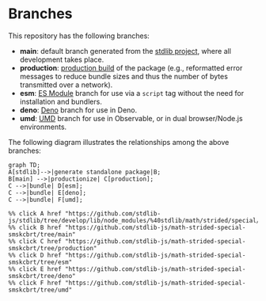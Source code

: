 <!--

@license Apache-2.0

Copyright (c) 2022 The Stdlib Authors.

Licensed under the Apache License, Version 2.0 (the "License");
you may not use this file except in compliance with the License.
You may obtain a copy of the License at

    http://www.apache.org/licenses/LICENSE-2.0

Unless required by applicable law or agreed to in writing, software
distributed under the License is distributed on an "AS IS" BASIS,
WITHOUT WARRANTIES OR CONDITIONS OF ANY KIND, either express or implied.
See the License for the specific language governing permissions and
limitations under the License.

-->

# Branches

This repository has the following branches:

-   **main**: default branch generated from the [stdlib project][stdlib-url], where all development takes place.
-   **production**: [production build][production-url] of the package (e.g., reformatted error messages to reduce bundle sizes and thus the number of bytes transmitted over a network).
-   **esm**: [ES Module][esm-url] branch for use via a `script` tag without the need for installation and bundlers.
-   **deno**: [Deno][deno-url] branch for use in Deno.
-   **umd**: [UMD][umd-url] branch for use in Observable, or in dual browser/Node.js environments.

The following diagram illustrates the relationships among the above branches:

```mermaid
graph TD;
A[stdlib]-->|generate standalone package|B;
B[main] -->|productionize| C[production];
C -->|bundle| D[esm];
C -->|bundle| E[deno];
C -->|bundle| F[umd];

%% click A href "https://github.com/stdlib-js/stdlib/tree/develop/lib/node_modules/%40stdlib/math/strided/special/smskcbrt"
%% click B href "https://github.com/stdlib-js/math-strided-special-smskcbrt/tree/main"
%% click C href "https://github.com/stdlib-js/math-strided-special-smskcbrt/tree/production"
%% click D href "https://github.com/stdlib-js/math-strided-special-smskcbrt/tree/esm"
%% click E href "https://github.com/stdlib-js/math-strided-special-smskcbrt/tree/deno"
%% click F href "https://github.com/stdlib-js/math-strided-special-smskcbrt/tree/umd"
```

[stdlib-url]: https://github.com/stdlib-js/stdlib/tree/develop/lib/node_modules/%40stdlib/math/strided/special/smskcbrt
[production-url]: https://github.com/stdlib-js/math-strided-special-smskcbrt/tree/production
[deno-url]: https://github.com/stdlib-js/math-strided-special-smskcbrt/tree/deno
[umd-url]: https://github.com/stdlib-js/math-strided-special-smskcbrt/tree/umd
[esm-url]: https://github.com/stdlib-js/math-strided-special-smskcbrt/tree/esm